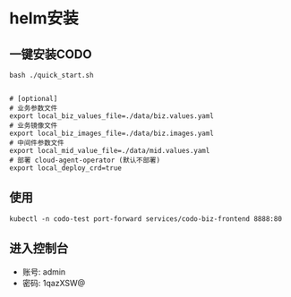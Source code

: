 # helm安装

## 一键安装CODO
```shell
bash ./quick_start.sh


# [optional]
# 业务参数文件
export local_biz_values_file=./data/biz.values.yaml
# 业务镜像文件
export local_biz_images_file=./data/biz.images.yaml
# 中间件参数文件
export local_mid_value_file=./data/mid.values.yaml
# 部署 cloud-agent-operator (默认不部署)
export local_deploy_crd=true
```

## 使用
```shell
kubectl -n codo-test port-forward services/codo-biz-frontend 8888:80
```

## 进入控制台
- 账号: admin
- 密码: 1qazXSW@


